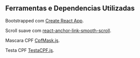 ## Ferramentas e Dependencias Utilizadas 
Bootstrapped com [Create React App](https://github.com/facebook/create-react-app).

Scroll suave com [react-anchor-link-smooth-scroll](https://github.com/mauricevancooten/react-anchor-link-smooth-scroll).

Mascara CPF [CpfMask.js](https://gist.github.com/mayconbalves/faf69377842d68b2a55f9482aa134d67).

Testa CPF [TestaCPF.js](http://www.receita.fazenda.gov.br/aplicacoes/atcta/cpf/funcoes.js).